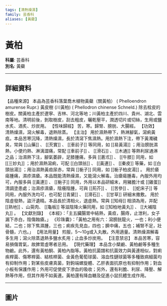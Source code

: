 ```yaml
---
tags: [清熱燥濕]
family: 芸香科
aliases: [黃蘗]
---
```


# 黃柏

**科屬**: 芸香科  
**別名**: 黃蘗  

---

## 詳細資料
【品種來源】
本品為芸香科落葉喬木植物黃蘗（關黃柏） (
Phelloendron amurense
Rupr.) 黃皮樹 (川黃柏) (
Phellodron chinense
Schneld.) 除去栓皮的樹皮。關黃柏主產於遼寧、吉林、河北等地；川黃柏主產於四川、貴州、湖北、雲南等地。清明前後，剝取樹皮，刮去粗皮，曬乾壓平，潤透切片或切絲，生用或鹽水炙、酒炙、炒炭用。
【性味歸經】
苦，寒。歸腎、膀胱、大腸經。
【功效】
清熱燥濕，瀉火解毒，退熱除蒸。
【主治】
用於濕熱帶下，熱淋腳氣，瀉痢黃疸。本品苦寒沉降，清熱燥濕，長於清瀉下焦濕熱。用於濕熱下注，帶下黃濁穢臭，常與 [[山藥]] 、 [[芡實]] 、 [[車前子]] 等同用，如 [[易黃湯]] ；用治膀胱濕熱，小便灼熱、淋漓澀痛，常配 [[車前子]] 、 [[滑石]] 、 [[木通]] 等熱利尿通淋之品；治濕熱下注，腳氣萎辟，足膝腫痛，多與 [[蒼朮]] 、 [[牛膝]] 同用，如 [[三妙丸]] ；用於濕熱瀉痢，可配 [[白頭翁]] 、 [[黃連]] 、 [[秦皮]] 等藥，如 [[白頭翁湯]] ；用治濕熱黃疸尿赤，常與 [[梔子]] 同用，如 [[梔子柏皮湯]] 。
用於瘡瘍腫痛，濕疹濕瘡。本品既能清熱燥濕，又能瀉火解毒。治瘡瘍腫毒，內服外用均可，內服多與 [[黃連]] 、 [[梔子]] 同用，外用以本品研細末，用豬膽汁或 [[雞蛋]] 清調塗患處；治濕疹濕瘡，陰癢陰腫，可與 [[荊芥]] 、 [[苦參]] 、 [[蛇床子]] 等同用，內服外洗均可，也可配 [[青黛]] 、 [[滑石]] 、 [[甘草]] 研細末撒敷。
用於陰虛發熱，盜汗遺精。本品長於清相火，退虛熱。常與 [[知母]] 相須為用，并配 [[熟地]] 、山萸肉、 [[龜板]] 等滋陰降火藥同用，如 [[知柏地黃丸]] 、 [[大補陰丸]] 。
【文獻別錄】
《本經》：「主五臟腸胃中結熱，黃疸，腸痔，止泄利，女子漏下赤白，陰傷蝕瘡。」
《珍珠囊》：「黃柏之用有六：瀉膀胱龍火，一也；利小便結，二也；除下焦濕腫，三也；痢疾先見血，四也；臍中痛，五也；補腎不足，壯骨髓，六也。」
【用法用量】
煎服，5～10g或入丸散。外用適量。清熱燥濕解毒多生用；瀉火除蒸退熱多鹽水炙用；止血多炒炭用。
【注意禁忌】
本品苦寒，容易損傷胃氣，故脾胃虛寒者忌用。
【現代藥理】
本品含小檗鹼、黃柏鹼等多種生物鹼。此外，還有黃柏酮、黃柏內脂等。黃柏抗菌譜和抗菌效力與黃連相似，對痢疾桿菌、傷寒桿菌、結核桿菌、金黃色葡萄球菌、溶血性鏈球菌等多種致病細菌均有抑制作用；對某些皮膚真菌，對鉤端螺旋體、乙肝表面抗原也有抑制作用；對血小板有保護作用；外用可促使皮下滲血的吸收；另外，還有利膽、利尿、降壓、解熱等作用，但其作用不如黃連。黃柏還有降血糖及促進小鼠抗體生成作用。

---

## 圖片

